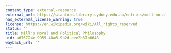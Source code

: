 ```yaml
---
content_type: external-resource
external_url: https://stanford.library.sydney.edu.au/entries/mill-moral-political/
has_external_license_warning: true
license: https://en.wikipedia.org/wiki/All_rights_reserved
status: ''
title: Mill's Moral and Political Philosophy
uid: a676724e-9959-40a6-9b2d-eee2b37b6648
wayback_url: ''
---
```

